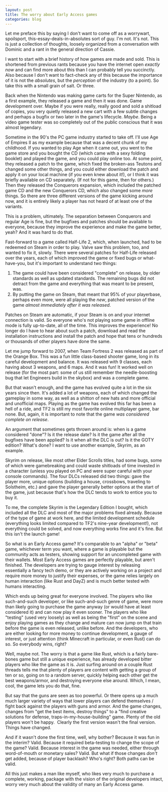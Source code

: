```yaml
---
layout: post
title: The worry about Early Access games
categories: blog
---
```


Let me preface this by saying I don't want to come off as a worrywart, spoilsport, this-essay-deals-in-absolutes sort of guy. I'm not. It's not. This is just a collection of thoughts, loosely organized from a conversation with Dominic and a rant in the general direction of Cassie.

I want to start with a brief history of how games are made and sold. This is shortened from previous rants because you have the internet open *exactly now* and can find more about this than I can probably tell you succinctly. Also because I don't want to fact-check any of this because the importance of it is not the *absolutes*, but the *perception* of the industry (to a point). So take this with a small grain of salt. Or three.

Back when the Nintendo was making game carts for the Super Nintendo, as a first example, they released a game and then it was done. Game development over. Maybe if you were really, really good and sold a shitload of copies, you very quietly released a new cart with a few subtle changes and perhaps a bugfix or two later in the game's lifecycle. *Maybe*. Being a video game tester was so completely out of the public conscious that it was almost legendary.

Sometime in the 90's the PC game industry started to take off. I'll use Age of Empires II as my example because that was a decent chunk of my childhood. If you wanted to play Age when it came out, you went to the game store and you bought the CD (which came with a sexy folding booklet) and played the game, and you could play online too. At some point, they released a patch to the game, which fixed the broken-ass Teutons and changed some other things, and you could either download the patch and apply it on your local machine (if you even knew about it!), or I think it was briefly available on CD separately. (If not for this game, then for others.) Then they released the Conquerors expansion, which included the patched game CD and the new Conquerors CD, which also changed some *more* things. So there are three different versions of the game kicking around now, and it is entirely likely a player has not heard of at least one of the variants.

This is a problem, ultimately. The separation between Conquerors and regular Age is fine, but the bugfixes and patches should be available to everyone, because they improve the experience and make the game better, yeah? And it was hard to do that.

Fast-forward to a game called Half-Life 2, which, when launched, had to be redeemed on Steam in order to play. Valve saw this problem, too, and wanted to fix it, slowly. There were several patches for Half-Life released over the years, each of which improved the game or fixed bugs or what-have-you, but it's important to understand two things:

1. The game could have been considered "complete" on release, by older standards as well as updated standards. The remaining bugs did not detract from the game and everything that was meant to be present, was.
1. By putting the game on Steam, that meant that 95% of your playerbase, perhaps even more, were all playing the *new*, patched version of the game *almost immediately after it was released*.

Patches on Steam are automatic, if your Steam is on and your internet connection is valid. So everyone who's not playing some game in offline mode is fully up-to-date, all of the time. This improves the experience! No longer do I have to hear about such a patch, download and read the installation instructions and install the patch and hope that tens or hundreds or thousands of other players have done the same.

Let me jump forward to 2007, when Team Fortress 2 was released as part of the Orange Box. This was a fun little class-based shooter game, long in its careful development and balance. It was released with 9 classes, each having about 3 weapons, and 6 maps. And it was fun! It worked well on release (for the most part: some of us still remember the needle-boosting bug that let Engineers build in the skybox) and was a complete game.

But that wasn't enough, and the game has evolved quite a lot in the six years since then. It's added a lot of weapons, each of which changed the gameplay in some way, as well as a shitton of new hats and more official and unofficial maps. Playing as the game has evolved this far has been a hell of a ride, and TF2 is still my most favorite online multiplayer game, bar none. But, again, it is important to note that the game *was considered complete on release*.

An argument that sometimes gets thrown around is: when is a game considered "done"? Is it the release date? Is it the game after all the bugfixes have been applied? Is it when all the DLC is out? Is it the GOTY edition? What's done? I want to use another example, Skyrim, as an example.

Skyrim on release, like most other Elder Scrolls titles, had some bugs, some of which were gamebreaking and could waste shitloads of time invested in a character (unless you played on PC and were super careful with your console commands). The four DLCs released did two things: gave the player more, unique options (building a house, crossbows, traveling to Solstheim, etc.) and gave the player generally better options at the start of the game, just because that's how the DLC tends to work to entice you to buy it.

To me, the complete Skyrim is the Legendary Edition I bought, which included all the DLC and most of the major problems fixed already. Because of the type of game at work here, and the limited development schedule (everything looks limited compared to TF2's nine-year development!), not everything could be solved, and now everything works fine and it's fine. But this isn't the launch game!

So what is an Early Access game? It's comparable to an "alpha" or "beta" game, whichever term you want, where a game is playable but the community acts as testers, showing support for an uncompleted game with their wallets. Most Early Access games are perfectly playable, but aren't finished. The developers are trying to gauge interest by releasing essentially a fancy tech demo, or they are actively working on a project and require more money to justify their expenses, or the game relies largely on human interaction (like Rust and DayZ) and is much better tested with humans interacting.

Which ends up being great for everyone involved. The players who like such-and-such developer, or like such-and-such genre of game, were more than likely going to purchase the game anyway (or would have at least considered it) and can now play it even sooner. The players who like "testing" (used very loosely) as well as being the "first" on the scene and enjoy playing games as they change and mature can now jump on that train before the game is even released, unlike before. And the developers, who are either looking for more money to continue development, a gauge of interest, or just attention (think Minecraft in particular, or even Rust) can do so. So everybody wins, right?

Well, maybe not. The worry is that a game like Rust, which is a fairly bare-bones game but still a unique experience, has already developed bitter players who like the game as it is. Just surfing around on a couple Rust threads tells me that plenty of players are content with getting a group of ten or so, going on to a random server, quickly helping each other get the best weapons/armor, and destroying everyone else around. Which, I mean, cool, the game lets you do that, fine.

But say that the guns are seen as too powerful. Or there opens up a much much larger variety of ways that lower players can defend themselves / fight back against the players with guns and armor. And the game changes, changes from "get the best items, destroy things" to a "find creative solutions for defense, traps-in-my-house-building" game. Plenty of the old players won't be happy.  Clearly the first version wasn't the final version. Things have changed.

And if it wasn't done the first time, well, why bother? Because it was fun in the interim? Valid. Because it required beta-testing to change the scope of the game? Valid. Because interest in the game was needed, either through word-of-mouth or monetary sales? Valid. But what if those changes *don't* get added, because of player backlash? Who's right? Both paths can be valid.

All this just makes a man like myself, who likes very much to purchase a complete, working, package with the vision of the original developers intact, worry very much about the validity of many an Early Access game.
